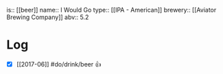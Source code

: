 is:: [[beer]]
name:: I Would Go
type:: [[IPA - American]]
brewery:: [[Aviator Brewing Company]]
abv:: 5.2

# Log
- [x] [[2017-06]] #do/drink/beer 👍
